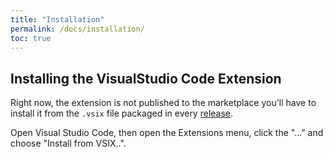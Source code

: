 ```yaml
---
title: "Installation"
permalink: /docs/installation/
toc: true
---
```


## Installing the VisualStudio Code Extension

Right now, the extension is not published to the marketplace you'll have to install it from the `.vsix` file packaged in every [release](https://github.com/dynatrace-extensions/dynatrace-extension-developer/releases).

Open Visual Studio Code, then open the Extensions menu, click the "..." and choose "Install from VSIX..".